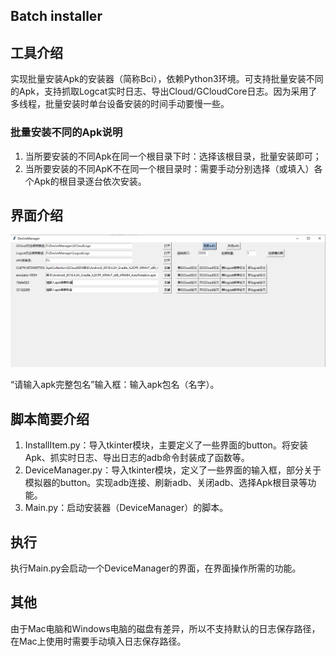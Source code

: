 
## Batch installer

## 工具介绍
实现批量安装Apk的安装器（简称Bci），依赖Python3环境。可支持批量安装不同的Apk，支持抓取Logcat实时日志、导出Cloud/GCloudCore日志。因为采用了多线程，批量安装时单台设备安装的时间手动要慢一些。
### 批量安装不同的Apk说明
1. 当所要安装的不同Apk在同一个根目录下时：选择该根目录，批量安装即可；
2. 当所要安装的不同ApK不在同一个根目录时：需要手动分别选择（或填入）各个Apk的根目录逐台依次安装。

## 界面介绍

![avatar](https://github.com/LindomHu/Python-Study_90/blob/ce1d18d88ee94a2e2b66795106ce184d0621c9cc/OldBoyStudy/16415386396895.png?raw=true)

“请输入apk完整包名”输入框：输入apk包名（名字）。

## 脚本简要介绍
1. InstallItem.py：导入tkinter模块，主要定义了一些界面的button。将安装Apk、抓实时日志、导出日志的adb命令封装成了函数等。
2. DeviceManager.py：导入tkinter模块，定义了一些界面的输入框，部分关于模拟器的button。实现adb连接、刷新adb、关闭adb、选择Apk根目录等功能。
3. Main.py：启动安装器（DeviceManager）的脚本。

## 执行
执行Main.py会启动一个DeviceManager的界面，在界面操作所需的功能。

## 其他
由于Mac电脑和Windows电脑的磁盘有差异，所以不支持默认的日志保存路径，在Mac上使用时需要手动填入日志保存路径。
